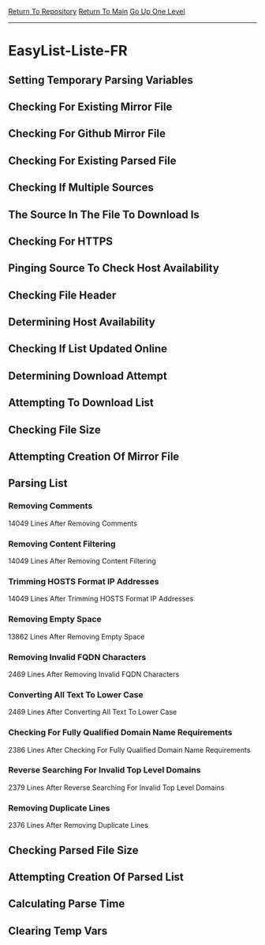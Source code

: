 [Return To Repository](https://github.com/deathbybandaid/piholeparser/)
[Return To Main](https://github.com/deathbybandaid/piholeparser/blob/master/RecentRunLogs/Mainlog.md)
[Go Up One Level](https://github.com/deathbybandaid/piholeparser/blob/master/RecentRunLogs/TopLevelScripts/30-Processing-External-Blacklists.md)
____________________________________
# EasyList-Liste-FR
## Setting Temporary Parsing Variables
## Checking For Existing Mirror File
## Checking For Github Mirror File
## Checking For Existing Parsed File
## Checking If Multiple Sources
## The Source In The File To Download Is
## Checking For HTTPS
## Pinging Source To Check Host Availability
## Checking File Header
## Determining Host Availability
## Checking If List Updated Online
## Determining Download Attempt
## Attempting To Download List
## Checking File Size
## Attempting Creation Of Mirror File
## Parsing List
### Removing Comments
14049 Lines After Removing Comments
### Removing Content Filtering
14049 Lines After Removing Content Filtering
### Trimming HOSTS Format IP Addresses
14049 Lines After Trimming HOSTS Format IP Addresses
### Removing Empty Space
13862 Lines After Removing Empty Space
### Removing Invalid FQDN Characters
2469 Lines After Removing Invalid FQDN Characters
### Converting All Text To Lower Case
2469 Lines After Converting All Text To Lower Case
### Checking For Fully Qualified Domain Name Requirements
2386 Lines After Checking For Fully Qualified Domain Name Requirements
### Reverse Searching For Invalid Top Level Domains
2379 Lines After Reverse Searching For Invalid Top Level Domains
### Removing Duplicate Lines
2376 Lines After Removing Duplicate Lines
## Checking Parsed File Size
## Attempting Creation Of Parsed List
## Calculating Parse Time
## Clearing Temp Vars
